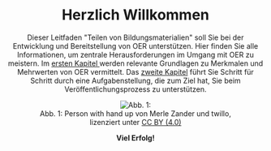 
<center>

# Herzlich Willkommen

Dieser Leitfaden "Teilen von Bildungsmaterialien" soll Sie bei der Entwicklung und Bereitstellung von OER unterstützen. Hier finden Sie alle Informationen, um zentrale Herausforderungen im Umgang mit OER zu meistern.
Im <a aria-label="Link zum ersten Kapitel" href="#/lessons_learned.md">ersten Kapitel </a> werden relevante Grundlagen zu Merkmalen und Mehrwerten von OER vermittelt. Das <a aria-label="Link zum zweiten Kapitel" href="#/task_overview.md">zweite Kapitel</a> führt Sie Schritt für Schritt durch eine Aufgabenstellung, die zum Ziel hat, Sie beim Veröffentlichungsprozess zu unterstützen.

<figure>
  <img src="images/LineArt_nutzen_gespiegelt.svg" alt="Abb. 1: "Person with hand up" von Merle Zander und twillo, lizenziert unter CC BY (4.0)" title="Abb. 1: "Person with hand up" von Merle Zander und twillo, lizenziert unter CC BY (4.0)">
  <figcaption style="text-align:center;font-size:14px;">Abb. 1: Person with hand up von Merle Zander und twillo, lizenziert unter <a aria-label="Link zur Quelle (CreativeCommons Seite)" href="https://creativecommons.org/licenses/by/4.0/deed.de" target="_blank">CC BY (4.0)</a></figcaption>
</figure>


<b>Viel Erfolg!</b>

</center>
